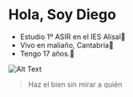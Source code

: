 # Hola, Soy Diego
* Estudio 1º ASIR en el IES Alisal🥇
* Vivo en maliaño, Cantabria🧐
* Tengo 17 años.🚀


![Alt Text](https://www.pixartprinting.it/blog/wp-content/uploads/2021/06/1_Mona_Lisa_300ppi.jpg)
> Haz el bien sin mirar a quién
